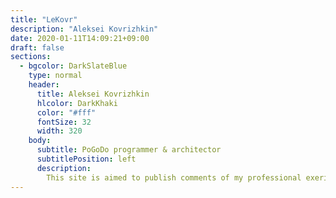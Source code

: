 ```yaml
---
title: "LeKovr"
description: "Aleksei Kovrizhkin"
date: 2020-01-11T14:09:21+09:00
draft: false
sections:
  - bgcolor: DarkSlateBlue
    type: normal
    header:
      title: Aleksei Kovrizhkin
      hlcolor: DarkKhaki
      color: "#fff"
      fontSize: 32
      width: 320
    body:
      subtitle: PoGoDo programmer & architector
      subtitlePosition: left
      description: 
        This site is aimed to publish comments of my professional exerience. It is on alpha stage now and contains only <a href="/en/cv/">CV</a> yet.
---
```

